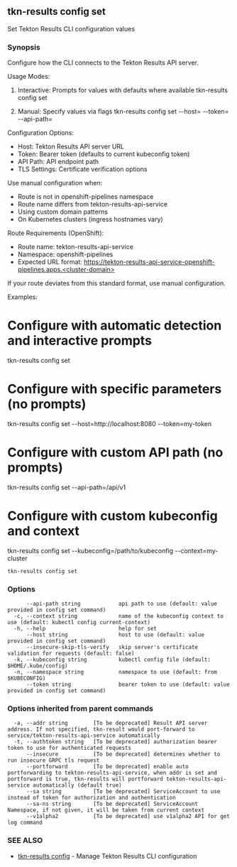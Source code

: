 ## tkn-results config set

Set Tekton Results CLI configuration values

### Synopsis

Configure how the CLI connects to the Tekton Results API server.



Usage Modes:
1. Interactive: Prompts for values with defaults where available
   tkn-results config set

2. Manual: Specify values via flags
   tkn-results config set --host=<url> --token=<token> --api-path=<path>

Configuration Options:
- Host: Tekton Results API server URL
- Token: Bearer token (defaults to current kubeconfig token)
- API Path: API endpoint path
- TLS Settings: Certificate verification options

Use manual configuration when:
- Route is not in openshift-pipelines namespace
- Route name differs from tekton-results-api-service
- Using custom domain patterns
- On Kubernetes clusters (ingress hostnames vary)

Route Requirements (OpenShift):
- Route name: tekton-results-api-service
- Namespace: openshift-pipelines
- Expected URL format: https://tekton-results-api-service-openshift-pipelines.apps.<cluster-domain>

If your route deviates from this standard format, use manual configuration.

Examples:
  # Configure with automatic detection and interactive prompts
  tkn-results config set

  # Configure with specific parameters (no prompts)
  tkn-results config set --host=http://localhost:8080 --token=my-token

  # Configure with custom API path (no prompts)
  tkn-results config set --api-path=/api/v1

  # Configure with custom kubeconfig and context
  tkn-results config set --kubeconfig=/path/to/kubeconfig --context=my-cluster

```
tkn-results config set
```

### Options

```
      --api-path string            api path to use (default: value provided in config set command)
  -c, --context string             name of the kubeconfig context to use (default: kubectl config current-context)
  -h, --help                       help for set
      --host string                host to use (default: value provided in config set command)
      --insecure-skip-tls-verify   skip server's certificate validation for requests (default: false)
  -k, --kubeconfig string          kubectl config file (default: $HOME/.kube/config)
  -n, --namespace string           namespace to use (default: from $KUBECONFIG)
      --token string               bearer token to use (default: value provided in config set command)
```

### Options inherited from parent commands

```
  -a, --addr string        [To be deprecated] Result API server address. If not specified, tkn-result would port-forward to service/tekton-results-api-service automatically
  -t, --authtoken string   [To be deprecated] authorization bearer token to use for authenticated requests
      --insecure           [To be deprecated] determines whether to run insecure GRPC tls request
      --portforward        [To be deprecated] enable auto portforwarding to tekton-results-api-service, when addr is set and portforward is true, tkn-results will portforward tekton-results-api-service automatically (default true)
      --sa string          [To be deprecated] ServiceAccount to use instead of token for authorization and authentication
      --sa-ns string       [To be deprecated] ServiceAccount Namespace, if not given, it will be taken from current context
      --v1alpha2           [To be deprecated] use v1alpha2 API for get log command
```

### SEE ALSO

* [tkn-results config](tkn-results_config.md)	 - Manage Tekton Results CLI configuration

